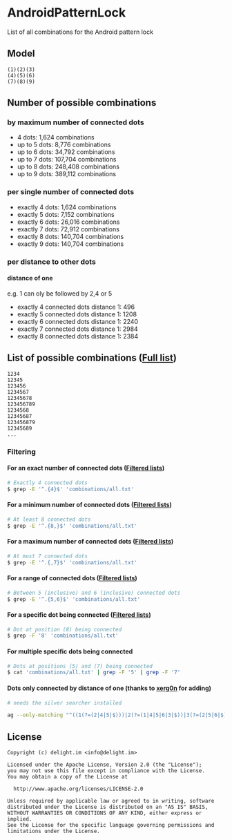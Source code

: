 # AndroidPatternLock

List of all combinations for the Android pattern lock

## Model

```
(1)(2)(3)
(4)(5)(6)
(7)(8)(9)
```

## Number of possible combinations

### by maximum number of connected dots

 * 4 dots: 1,624 combinations
 * up to 5 dots: 8,776 combinations
 * up to 6 dots: 34,792 combinations
 * up to 7 dots: 107,704 combinations
 * up to 8 dots: 248,408 combinations
 * up to 9 dots: 389,112 combinations

### per single number of connected dots

 * exactly 4 dots: 1,624 combinations
 * exactly 5 dots: 7,152 combinations
 * exactly 6 dots: 26,016 combinations
 * exactly 7 dots: 72,912 combinations
 * exactly 8 dots: 140,704 combinations
 * exactly 9 dots: 140,704 combinations

### per distance to other dots
#### distance of one
e.g. 1 can oly be followed by 2,4 or 5

 *  exactly 4 connected dots distance 1: 496
 *  exactly 5 connected dots distance 1: 1208
 *  exactly 6 connected dots distance 1: 2240
 *  exactly 7 connected dots distance 1: 2984
 *  exactly 8 connected dots distance 1: 2384

## List of possible combinations ([Full list](combinations/all.txt))

```
1234
12345
123456
1234567
12345678
123456789
1234568
12345687
123456879
12345689
...
```

### Filtering

#### For an exact number of connected dots ([Filtered lists](combinations/Exact%20number%20of%20connected%20dots/))

```bash
# Exactly 4 connected dots
$ grep -E '^.{4}$' 'combinations/all.txt'
```

#### For a minimum number of connected dots ([Filtered lists](combinations/Minimum%20number%20of%20connected%20dots/))

```bash
# At least 8 connected dots
$ grep -E '^.{8,}$' 'combinations/all.txt'
```

#### For a maximum number of connected dots ([Filtered lists](combinations/Maximum%20number%20of%20connected%20dots/))

```bash
# At most 7 connected dots
$ grep -E '^.{,7}$' 'combinations/all.txt'
```

#### For a range of connected dots ([Filtered lists](combinations/Range%20of%20connected%20dots/))

```bash
# Between 5 (inclusive) and 6 (inclusive) connected dots
$ grep -E '^.{5,6}$' 'combinations/all.txt'
```

#### For a specific dot being connected ([Filtered lists](combinations/Specific%20dot%20being%20connected/))

```bash
# Dot at position (8) being connected
$ grep -F '8' 'combinations/all.txt'
```

#### For multiple specific dots being connected

```bash
# Dots at positions (5) and (7) being connected
$ cat 'combinations/all.txt' | grep -F '5' | grep -F '7'
```

#### Dots only connected by distance of one (thanks to [xerg0n](https://github.com/xerg0n) for adding)

```bash
# needs the silver searcher installed

ag --only-matching "^((1(?=(2|4|5|$)))|2(?=(1|4|5|6|3|$))|3(?=(2|5|6|$))|4(?=(1|2|5|7|8|$))|5(?=(1|2|3|4|6|7|8|9|$))|6(?=(2|3|5|8|9|$))|7(?=(4|5|8|$))|8(?=(7|4|5|6|9|$))|9(?=(8|5|6|$))){8}$" combinations/all.txt > combinations/Distance/exactly-8-connected-dots-distance-1.txt
```


## License

```
Copyright (c) delight.im <info@delight.im>

Licensed under the Apache License, Version 2.0 (the "License");
you may not use this file except in compliance with the License.
You may obtain a copy of the License at

  http://www.apache.org/licenses/LICENSE-2.0

Unless required by applicable law or agreed to in writing, software
distributed under the License is distributed on an "AS IS" BASIS,
WITHOUT WARRANTIES OR CONDITIONS OF ANY KIND, either express or implied.
See the License for the specific language governing permissions and
limitations under the License.
```
